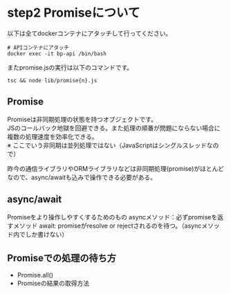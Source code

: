# step2 Promiseについて

以下は全てdockerコンテナにアタッチして行ってください。
```$xslt
# APIコンテナにアタッチ
docker exec -it bp-api /bin/bash
```
またpromise.jsの実行は以下のコマンドです。
```$xslt
tsc && node lib/promise{n}.js
```
## Promise
Promiseは非同期処理の状態を持つオブジェクトです。  
JSのコールバック地獄を回避できる。また処理の順番が問題にならない場合に複数の処理速度を効率化できる。  
※ ここでいう非同期は並列処理ではない（JavaScriptはシングルスレッドなので）  

  
昨今の通信ライブラリやORMライブラリなどは非同期処理(promise)がほとんどなので、async/awaitも込みで操作できる必要がある。

## async/await
Promiseをより操作しやすくするためのもの
asyncメソッド：必ずpromiseを返すメソッド
await: promiseがresolve or rejectされるのを待つ。（asyncメソッド内でしか書けない）

## Promiseでの処理の待ち方
 - Promise.all()
 - Promiseの結果の取得方法